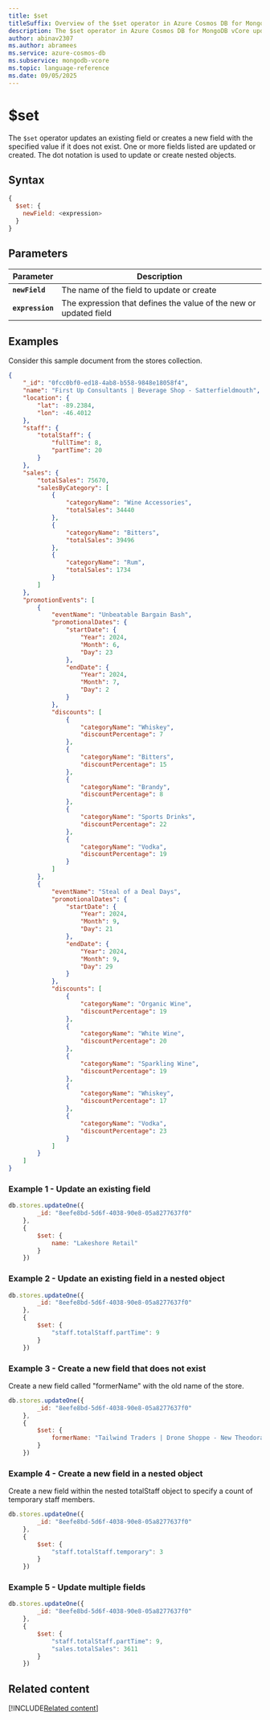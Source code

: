 ```yaml
---
title: $set
titleSuffix: Overview of the $set operator in Azure Cosmos DB for MongoDB (vCore)
description: The $set operator in Azure Cosmos DB for MongoDB vCore updates or creates a new field with a specified value
author: abinav2307
ms.author: abramees
ms.service: azure-cosmos-db
ms.subservice: mongodb-vcore
ms.topic: language-reference
ms.date: 09/05/2025
---
```


# $set

The `$set` operator updates an existing field or creates a new field with the specified value if it does not exist. One or more fields listed are updated or created. The dot notation is used to update or create nested objects.

## Syntax

```javascript
{
  $set: {
    newField: <expression>
  }
}
```

## Parameters

| Parameter | Description |
| --- | --- |
| **`newField`** | The name of the field to update or create|
| **`expression`** | The expression that defines the value of the new or updated field|

## Examples

Consider this sample document from the stores collection.

```json
{
    "_id": "0fcc0bf0-ed18-4ab8-b558-9848e18058f4",
    "name": "First Up Consultants | Beverage Shop - Satterfieldmouth",
    "location": {
        "lat": -89.2384,
        "lon": -46.4012
    },
    "staff": {
        "totalStaff": {
            "fullTime": 8,
            "partTime": 20
        }
    },
    "sales": {
        "totalSales": 75670,
        "salesByCategory": [
            {
                "categoryName": "Wine Accessories",
                "totalSales": 34440
            },
            {
                "categoryName": "Bitters",
                "totalSales": 39496
            },
            {
                "categoryName": "Rum",
                "totalSales": 1734
            }
        ]
    },
    "promotionEvents": [
        {
            "eventName": "Unbeatable Bargain Bash",
            "promotionalDates": {
                "startDate": {
                    "Year": 2024,
                    "Month": 6,
                    "Day": 23
                },
                "endDate": {
                    "Year": 2024,
                    "Month": 7,
                    "Day": 2
                }
            },
            "discounts": [
                {
                    "categoryName": "Whiskey",
                    "discountPercentage": 7
                },
                {
                    "categoryName": "Bitters",
                    "discountPercentage": 15
                },
                {
                    "categoryName": "Brandy",
                    "discountPercentage": 8
                },
                {
                    "categoryName": "Sports Drinks",
                    "discountPercentage": 22
                },
                {
                    "categoryName": "Vodka",
                    "discountPercentage": 19
                }
            ]
        },
        {
            "eventName": "Steal of a Deal Days",
            "promotionalDates": {
                "startDate": {
                    "Year": 2024,
                    "Month": 9,
                    "Day": 21
                },
                "endDate": {
                    "Year": 2024,
                    "Month": 9,
                    "Day": 29
                }
            },
            "discounts": [
                {
                    "categoryName": "Organic Wine",
                    "discountPercentage": 19
                },
                {
                    "categoryName": "White Wine",
                    "discountPercentage": 20
                },
                {
                    "categoryName": "Sparkling Wine",
                    "discountPercentage": 19
                },
                {
                    "categoryName": "Whiskey",
                    "discountPercentage": 17
                },
                {
                    "categoryName": "Vodka",
                    "discountPercentage": 23
                }
            ]
        }
    ]
}
```

### Example 1 - Update an existing field

```javascript
db.stores.updateOne({
		_id: "8eefe8bd-5d6f-4038-90e8-05a8277637f0"
	},
	{
		$set: {
			name: "Lakeshore Retail"
		}
	})
```

### Example 2 - Update an existing field in a nested object

```javascript
db.stores.updateOne({
		_id: "8eefe8bd-5d6f-4038-90e8-05a8277637f0"
	},
	{
		$set: {
			"staff.totalStaff.partTime": 9
		}
	})
```

### Example 3 - Create a new field that does not exist

Create a new field called "formerName" with the old name of the store.

```javascript
db.stores.updateOne({
		_id: "8eefe8bd-5d6f-4038-90e8-05a8277637f0"
	},
	{
		$set: {
			formerName: "Tailwind Traders | Drone Shoppe - New Theodora"
		}
	})
```

### Example 4 - Create a new field in a nested object

Create a new field within the nested totalStaff object to specify a count of temporary staff members.

```javascript
db.stores.updateOne({
		_id: "8eefe8bd-5d6f-4038-90e8-05a8277637f0"
	},
	{
		$set: {
			"staff.totalStaff.temporary": 3
		}
	})
```

### Example 5 - Update multiple fields

```javascript
db.stores.updateOne({
		_id: "8eefe8bd-5d6f-4038-90e8-05a8277637f0"
	},
	{
		$set: {
			"staff.totalStaff.partTime": 9,
			"sales.totalSales": 3611
		}
	})
```

## Related content

[!INCLUDE[Related content](../includes/related-content.md)]
